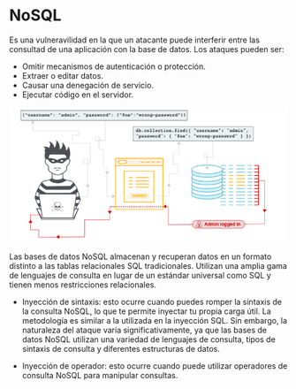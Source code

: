 # NoSQL 

Es una vulneravilidad en la que un atacante puede interferir entre las consultad de una aplicación con la base de datos. Los ataques pueden ser:

- Omitir mecanismos de autenticación o protección.
- Extraer o editar datos.
- Causar una denegación de servicio.
- Ejecutar código en el servidor.

![no sql injection](./imgs-nosql-injection/process-nosql-injection.png)

Las bases de datos NoSQL almacenan y recuperan datos en un formato distinto a las tablas relacionales SQL tradicionales. Utilizan una amplia gama de lenguajes de consulta en lugar de un estándar universal como SQL y tienen menos restricciones relacionales.

- Inyección de sintaxis: esto ocurre cuando puedes romper la sintaxis de la consulta NoSQL, lo que te permite inyectar tu propia carga útil. La metodología es similar a la utilizada en la inyección SQL. Sin embargo, la naturaleza del ataque varía significativamente, ya que las bases de datos NoSQL utilizan una variedad de lenguajes de consulta, tipos de sintaxis de consulta y diferentes estructuras de datos.

- Inyección de operador: esto ocurre cuando puede utilizar operadores de consulta NoSQL para manipular consultas.

